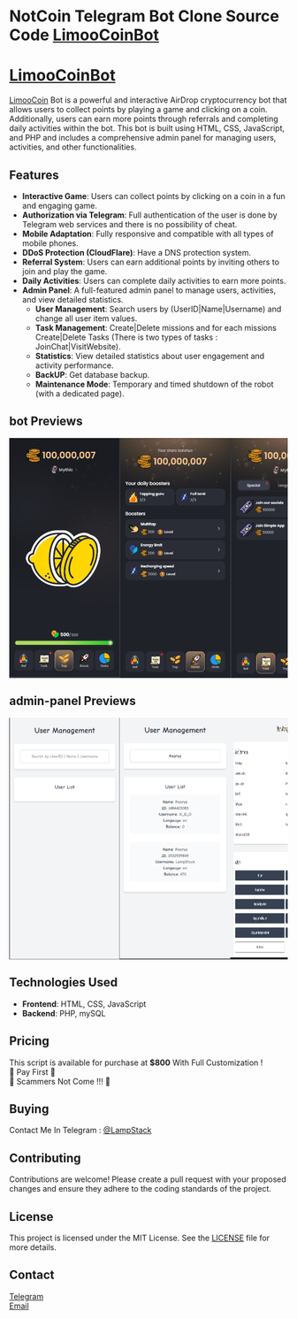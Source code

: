 # NotCoin Telegram Bot Clone Source Code [LimooCoinBot](https://t.me/LimooCoinBot)


# [LimooCoinBot](https://t.me/LimooCoinBot)

[LimooCoin](https://t.me/LimooCoinBot) Bot is a powerful and interactive AirDrop cryptocurrency bot that allows users to collect points by playing a game and clicking on a coin. Additionally, users can earn more points through referrals and completing daily activities within the bot. This bot is built using HTML, CSS, JavaScript, and PHP and includes a comprehensive admin panel for managing users, activities, and other functionalities.

## Features

- **Interactive Game**: Users can collect points by clicking on a coin in a fun and engaging game.
- **Authorization via Telegram**: Full authentication of the user is done by Telegram web services and there is no possibility of cheat.
- **Mobile Adaptation**: Fully responsive and compatible with all types of mobile phones.
- **DDoS Protection (CloudFlare)**: Have a DNS protection system.
- **Referral System**: Users can earn additional points by inviting others to join and play the game.
- **Daily Activities**: Users can complete daily activities to earn more points.
- **Admin Panel**: A full-featured admin panel to manage users, activities, and view detailed statistics.
  - **User Management**: Search users by (UserID|Name|Username) and change all user item values.
  - **Task Management**: Create|Delete missions and for each missions Create|Delete Tasks (There is two types of tasks : JoinChat|VisitWebsite).
  - **Statistics**: View detailed statistics about user engagement and activity performance.
  - **BackUP**: Get database backup.
  - **Maintenance Mode**: Temporary and timed shutdown of the robot (with a dedicated page).

## bot Previews
<div style="display: flex; overflow-x: auto;">
  <img src="./src/main-page.png" alt="Slide 1" width="200" height="auto">
  <img src="./src/boost-page.png" alt="Slide 2" width="200" height="auto">
  <img src="./src/task-page.png" alt="Slide 3" width="200" height="auto">
  <img src="./src/stat-page.png" alt="Slide 4" width="200" height="auto">
  <img src="./src/ref1-page.png" alt="Slide 4" width="200" height="auto">
  <img src="./src/ref2-page.png" alt="Slide 4" width="200" height="auto">
</div>

## admin-panel Previews
<div style="display: flex; overflow-x: auto;">
  <img src="./src/search1-admin-page.png" alt="Slide 1" width="200" height="auto">
  <img src="./src/search2-admin-page.png" alt="Slide 2" width="200" height="auto">
  <img src="./src/manage-admin-page.png" alt="Slide 3" width="200" height="auto">
  <img src="./src/task-admin-page.png" alt="Slide 4" width="200" height="auto">
  <img src="./src/static-admin-page.png" alt="Slide 4" width="200" height="auto">
</div>


## Technologies Used

- **Frontend**: HTML, CSS, JavaScript
- **Backend**: PHP, mySQL

## Pricing

This script is available for purchase at **$800** With Full Customization !<br>
📛 Pay First 📛<br>
📛 Scammers Not Come !!! 📛

## Buying

Contact Me In Telegram : <a href="https://t.me/LampStack">@LampStack</a><br>

## Contributing

Contributions are welcome! Please create a pull request with your proposed changes and ensure they adhere to the coding standards of the project.

## License

This project is licensed under the MIT License. See the [LICENSE](LICENSE) file for more details.

## Contact

<a href="https://t.me/LampStack">Telegram</a><br>
<a href="mailto:xialop@outlook.com">Email</a>
